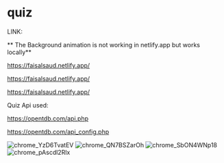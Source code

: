 # quiz
 
LINK:

** The Background animation is not working in netlify.app but works locally**

https://faisalsaud.netlify.app/


https://faisalsaud.netlify.app/


https://faisalsaud.netlify.app/






Quiz Api used:


https://opentdb.com/api.php


https://opentdb.com/api_config.php




![chrome_YzD6TvatEV](https://user-images.githubusercontent.com/45186916/175833580-31e88995-163c-45a8-b23b-6871a2d6c853.png)
![chrome_QN7BSZarOh](https://user-images.githubusercontent.com/45186916/175833583-09b8477e-8297-4abe-b579-d6337ca18f87.png)
![chrome_SbON4WNp18](https://user-images.githubusercontent.com/45186916/175833584-44b99d61-dc43-4ed7-beae-1b33b60342e7.png)
![chrome_pAscdl2Rlx](https://user-images.githubusercontent.com/45186916/175833588-c04b2bd5-98a0-4420-82cb-e8e75c815486.png)
